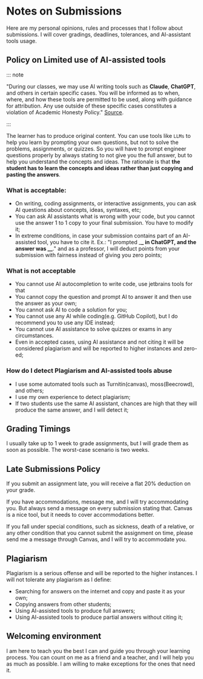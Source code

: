 # Notes on Submissions

Here are my personal opinions, rules and processes that I follow about submissions. I will cover gradings, deadlines, tolerances, and AI-assistant tools usage.

## Policy on Limited use of AI-assisted tools

::: note

"During our classes, we may use AI writing tools such as **Claude**, **ChatGPT**, and others in certain specific cases. You will be informed as to when, where, and how these tools are permitted to be used, along with guidance for attribution. Any use outside of these specific cases constitutes a violation of Academic Honesty Policy." [Source](https://clt.champlain.edu/kb/communicating-your-chatgpt-ai-policies/).

:::

The learner has to produce original content. You can use tools like `LLMs` to help you learn by prompting your own questions, but not to solve the problems, assignments, or quizzes. So you will have to prompt engineer questions properly by always stating to not give you the full answer, but to help you understand the concepts and ideas. The rationale is that **the student has to learn the concepts and ideas rather than just copying and pasting the answers**.

### What is acceptable:

- On writing, coding assignments, or interactive assignments, you can ask AI questions about concepts, ideas, syntaxes, etc;
- You can ask AI assistants what is wrong with your code, but you cannot use the answer 1 to 1 copy to your final submission. You have to modify it;
- In extreme conditions, in case your submission contains part of an AI-assisted tool, you have to cite it. Ex.: "I prompted \_**\_ in ChatGPT, and the answer was \_\_**." and as a professor, I will deduct points from your submission with fairness instead of giving you zero points;

### What is not acceptable

- You cannot use AI autocompletion to write code, use jetbrains tools for that
- You cannot copy the question and prompt AI to answer it and then use the answer as your own;
- You cannot ask AI to code a solution for you;
- You cannot use any AI while coding(e.g. GitHub Copilot), but I do recommend you to use any IDE instead;
- You cannot use AI assistance to solve quizzes or exams in any circumstances.
- Even in accepted cases, using AI assistance and not citing it will be considered plagiarism and will be reported to higher instances and zero-ed;

### How do I detect Plagiarism and AI-assisted tools abuse

- I use some automated tools such as Turnitin(canvas), moss(Beecrowd), and others;
- I use my own experience to detect plagiarism;
- If two students use the same AI assistant, chances are high that they will produce the same answer, and I will detect it;

## Grading Timings

I usually take up to 1 week to grade assignments, but I will grade them as soon as possible. The worst-case scenario is two weeks.

## Late Submissions Policy

If you submit an assignment late, you will receive a flat 20% deduction on your grade.

If you have accommodations, message me, and I will try accommodating you. But always send a message on every submission stating that. Canvas is a nice tool, but it needs to cover accommodations better.

If you fall under special conditions, such as sickness, death of a relative, or any other condition that you cannot submit the assignment on time, please send me a message through Canvas, and I will try to accommodate you.

## Plagiarism

Plagiarism is a serious offense and will be reported to the higher instances. I will not tolerate any plagiarism as I define:

- Searching for answers on the internet and copy and paste it as your own;
- Copying answers from other students;
- Using AI-assisted tools to produce full answers;
- Using AI-assisted tools to produce partial answers without citing it;

## Welcoming environment

I am here to teach you the best I can and guide you through your learning process. You can count on me as a friend and a teacher, and I will help you as much as possible. I am willing to make exceptions for the ones that need it.
